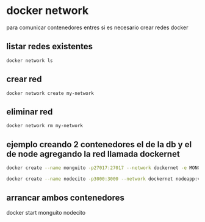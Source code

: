 # docker network
para comunicar contenedores entres si es necesario crear redes docker

## listar redes existentes
`docker network ls`

## crear red
`docker network create my-network`

## eliminar red
`docker network rm my-network`

## ejemplo creando 2 contenedores el de la db y el de node agregando la red llamada dockernet
```bash
docker create --name monguito -p27017:27017 --network dockernet -e MONGO_INITDB_ROOT_USERNAME=cesar -e MONGO_INITDB_ROOT_PASSWORD=123 dannyben/alpine-mongo:latest

docker create --name nodecito -p3000:3000 --network dockernet nodeapp:v1
```

## arrancar ambos contenedores
docker start monguito nodecito